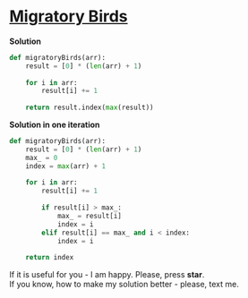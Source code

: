 # [Migratory Birds](https://www.hackerrank.com/challenges/migratory-birds/problem)

**Solution**
<br>
```python
def migratoryBirds(arr):
    result = [0] * (len(arr) + 1)
    
    for i in arr:
        result[i] += 1
        
    return result.index(max(result))
```

**Solution in one iteration**
<br>
```python
def migratoryBirds(arr):
    result = [0] * (len(arr) + 1)
    max_ = 0
    index = max(arr) + 1
    
    for i in arr:
        result[i] += 1
        
        if result[i] > max_:
            max_ = result[i]
            index = i
        elif result[i] == max_ and i < index:
            index = i
        
    return index
```


If it is useful for you - I am happy. Please, press **star**.
<br>
If you know, how to make my solution better - please, text me.
